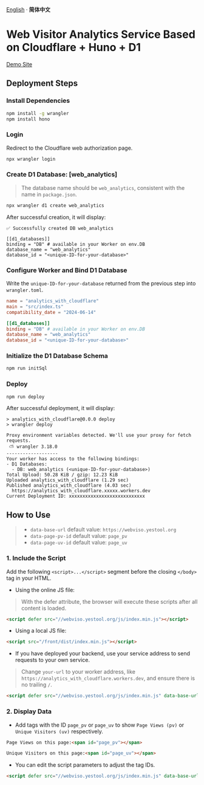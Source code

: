 [English](./README.md) · **简体中文**

# Web Visitor Analytics Service Based on Cloudflare + Huno + D1

[Demo Site](https://webviso.yestool.org/)

## Deployment Steps

### Install Dependencies

```bash
npm install -g wrangler
npm install hono
```

### Login

Redirect to the Cloudflare web authorization page.

```bash
npx wrangler login
```

### Create D1 Database: [web_analytics]

> The database name should be `web_analytics`, consistent with the name in `package.json`.

```bash
npx wrangler d1 create web_analytics
```

After successful creation, it will display:

```
✅ Successfully created DB web_analytics

[[d1_databases]]
binding = "DB" # available in your Worker on env.DB
database_name = "web_analytics"
database_id = "<unique-ID-for-your-database>"
```

### Configure Worker and Bind D1 Database

Write the `unique-ID-for-your-database` returned from the previous step into `wrangler.toml`.

```toml
name = "analytics_with_cloudflare"
main = "src/index.ts"
compatibility_date = "2024-06-14"

[[d1_databases]]
binding = "DB" # available in your Worker on env.DB
database_name = "web_analytics"
database_id = "<unique-ID-for-your-database>"
```

### Initialize the D1 Database Schema

```bash
npm run initSql
```

### Deploy

```bash
npm run deploy
```

After successful deployment, it will display:

```
> analytics_with_cloudflare@0.0.0 deploy
> wrangler deploy

Proxy environment variables detected. We'll use your proxy for fetch requests.
 ⛅️ wrangler 3.18.0
-------------------
Your worker has access to the following bindings:
- D1 Databases:
  - DB: web_analytics (<unique-ID-for-your-database>)
Total Upload: 50.28 KiB / gzip: 12.23 KiB
Uploaded analytics_with_cloudflare (1.29 sec)
Published analytics_with_cloudflare (4.03 sec)
  https://analytics_with_cloudflare.xxxxx.workers.dev
Current Deployment ID: xxxxxxxxxxxxxxxxxxxxxxxxxxxx
```

## How to Use

> - `data-base-url` default value: `https://webviso.yestool.org`
> - `data-page-pv-id` default value: `page_pv`
> - `data-page-uv-id` default value: `page_uv`

### 1. Include the Script

Add the following `<script>...</script>` segment before the closing `</body>` tag in your HTML.

- Using the online JS file:
> With the defer attribute, the browser will execute these scripts after all content is loaded.

```html
<script defer src="//webviso.yestool.org/js/index.min.js"></script>
```

- Using a local JS file:

```html
<script src="/front/dist/index.min.js"></script>
```

- If you have deployed your backend, use your service address to send requests to your own service.
> Change `your-url` to your worker address, like `https://analytics_with_cloudflare.workers.dev`, and ensure there is no trailing `/`.

```html
<script defer src="//webviso.yestool.org/js/index.min.js" data-base-url="your-url"></script>
```

### 2. Display Data

- Add tags with the ID `page_pv` or `page_uv` to show `Page Views (pv)` or `Unique Visitors (uv)` respectively.

```html
Page Views on this page:<span id="page_pv"></span>

Unique Visitors on this page:<span id="page_uv"></span>
```

- You can edit the script parameters to adjust the tag IDs.

```html
<script defer src="//webviso.yestool.org/js/index.min.js" data-base-url="your-url" data-page-pv-id="page_pv" data-page-uv-id="page_uv"></script>
```
